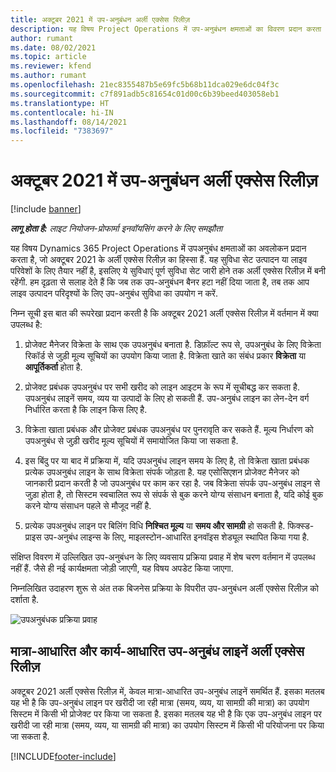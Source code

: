 ```yaml
---
title: अक्टूबर 2021 में उप-अनुबंधन अर्ली एक्सेस रिलीज़
description: यह विषय Project Operations में उप-अनुबंधन क्षमताओं का विवरण प्रदान करता है, जो अक्टूबर 2021 की अर्ली एक्सेस रिलीज़ का हिस्सा हैं.
author: rumant
ms.date: 08/02/2021
ms.topic: article
ms.reviewer: kfend
ms.author: rumant
ms.openlocfilehash: 21ec8355487b5e69fc5b68b11dca029e6dc04f3c
ms.sourcegitcommit: c7f891adb5c81654c01d00c6b39beed403058eb1
ms.translationtype: HT
ms.contentlocale: hi-IN
ms.lasthandoff: 08/14/2021
ms.locfileid: "7383697"
---
```

# <a name="subcontracting-in-october-2021-early-access-release"></a>अक्टूबर 2021 में उप-अनुबंधन अर्ली एक्सेस रिलीज़

[!include [banner](../../includes/dataverse-preview.md)]

_**लागू होता है:** लाइट नियोजन-प्रोफार्मा इनवॉयसिंग करने के लिए समझौता_

यह विषय Dynamics 365 Project Operations में उपअनुबंध क्षमताओं का अवलोकन प्रदान करता है, जो अक्टूबर 2021 के अर्ली एक्सेस रिलीज़ का हिस्सा हैं. यह सुविधा सेट उत्पादन या लाइव परिवेशों के लिए तैयार नहीं है, इसलिए ये सुविधाएं पूर्ण सुविधा सेट जारी होने तक अर्ली एक्सेस रिलीज़ में बनी रहेंगी. हम दृढ़ता से सलाह देते हैं कि जब तक उप-अनुबंधन बैनर हटा नहीं दिया जाता है, तब तक आप लाइव उत्पादन परिदृश्यों के लिए उप-अनुबंध सुविधा का उपयोग न करें. 

निम्न सूची इस बात की रूपरेखा प्रदान करती है कि अक्टूबर 2021 अर्ली एक्सेस रिलीज़ में वर्तमान में क्या उपलब्ध है:

1. प्रोजेक्ट मैनेजर विक्रेता के साथ एक उपअनुबंध बनाता है. डिफ़ॉल्ट रूप से, उपअनुबंध के लिए विक्रेता रिकॉर्ड से जुड़ी मूल्य सूचियों का उपयोग किया जाता है. विक्रेता खाते का संबंध प्रकार **विक्रेता** या **आपूर्तिकर्ता** होता है.

2. प्रोजेक्ट प्रबंधक उपअनुबंध पर सभी खरीद को लाइन आइटम के रूप में सूचीबद्ध कर सकता है. उपअनुबंध लाइनें समय, व्यय या उत्पादों के लिए हो सकती हैं. उप-अनुबंध लाइन का लेन-देन वर्ग निर्धारित करता है कि लाइन किस लिए है.

3. विक्रेता खाता प्रबंधक और प्रोजेक्ट प्रबंधक उपअनुबंध पर पुनरावृति कर सकते हैं. मूल्य निर्धारण को उपअनुबंध से जुड़ी खरीद मूल्य सूचियों में समायोजित किया जा सकता है.

4. इस बिंदु पर या बाद में प्रक्रिया में, यदि उपअनुबंध लाइन समय के लिए है, तो विक्रेता खाता प्रबंधक प्रत्येक उपअनुबंध लाइन के साथ विक्रेता संपर्क जोड़ता है. यह एसोसिएशन प्रोजेक्ट मैनेजर को जानकारी प्रदान करती है जो उपअनुबंध पर काम कर रहा है. जब विक्रेता संपर्क उप-अनुबंध लाइन से जुड़ा होता है, तो सिस्टम स्वचालित रूप से संपर्क से बुक करने योग्य संसाधन बनाता है, यदि कोई बुक करने योग्य संसाधन पहले से मौजूद नहीं है.

5. प्रत्येक उपअनुबंध लाइन पर बिलिंग विधि **निश्चित मूल्य** या **समय और सामग्री** हो सकती है. फिक्स्ड-प्राइस उप-अनुबंध लाइन्स के लिए, माइलस्टोन-आधारित इनवॉइस शेड्यूल स्थापित किया गया है.

संक्षिप्त विवरण में उल्लिखित उप-अनुबंधन के लिए व्यवसाय प्रक्रिया प्रवाह में शेष चरण वर्तमान में उपलब्ध नहीं हैं. जैसे ही नई कार्यक्षमता जोड़ी जाएगी, यह विषय अपडेट किया जाएगा. 

निम्नलिखित उदाहरण शुरू से अंत तक बिजनेस प्रक्रिया के विपरीत उप-अनुबंधन अर्ली एक्सेस रिलीज़ को दर्शाता है.

![उपअनुबंधक प्रक्रिया प्रवाह](../media/SubcontractingEAFlow.png)  


## <a name="quantity-based-and-work-based-subcontract-lines-early-access-release"></a>मात्रा-आधारित और कार्य-आधारित उप-अनुबंध लाइनें अर्ली एक्सेस रिलीज़
अक्टूबर 2021 अर्ली एक्सेस रिलीज़ में, केवल मात्रा-आधारित उप-अनुबंध लाइनें समर्थित हैं. इसका मतलब यह भी है कि उप-अनुबंध लाइन पर खरीदी जा रही मात्रा (समय, व्यय, या सामग्री की मात्रा) का उपयोग सिस्टम में किसी भी प्रोजेक्ट पर किया जा सकता है. इसका मतलब यह भी है कि एक उप-अनुबंध लाइन पर खरीदी जा रही मात्रा (समय, व्यय, या सामग्री की मात्रा) का उपयोग सिस्टम में किसी भी परियोजना पर किया जा सकता है.



[!INCLUDE[footer-include](../../includes/footer-banner.md)]
